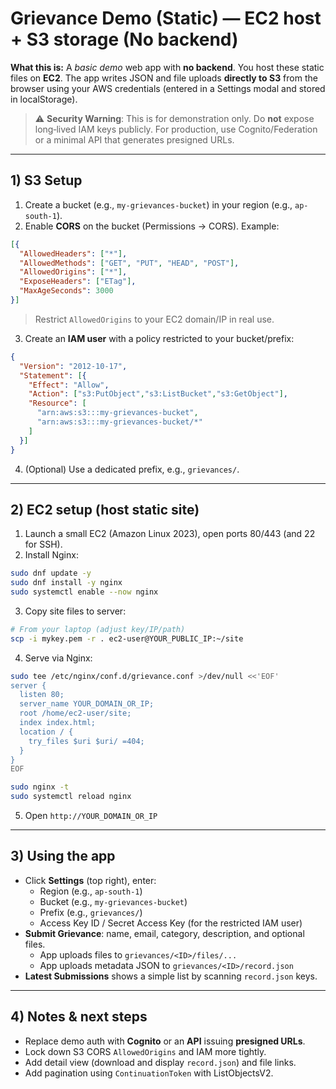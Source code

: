 # Grievance Demo (Static) — EC2 host + S3 storage (No backend)

**What this is:** A *basic demo* web app with **no backend**. You host these static files on **EC2**. The app writes JSON and file uploads **directly to S3** from the browser using your AWS credentials (entered in a Settings modal and stored in localStorage).

> ⚠️ **Security Warning**: This is for demonstration only. Do **not** expose long‑lived IAM keys publicly. For production, use Cognito/Federation or a minimal API that generates presigned URLs.

---

## 1) S3 Setup

1. Create a bucket (e.g., `my-grievances-bucket`) in your region (e.g., `ap-south-1`).
2. Enable **CORS** on the bucket (Permissions → CORS). Example:

```json
[{
  "AllowedHeaders": ["*"],
  "AllowedMethods": ["GET", "PUT", "HEAD", "POST"],
  "AllowedOrigins": ["*"],
  "ExposeHeaders": ["ETag"],
  "MaxAgeSeconds": 3000
}]
```

> Restrict `AllowedOrigins` to your EC2 domain/IP in real use.

3. Create an **IAM user** with a policy restricted to your bucket/prefix:
```json
{
  "Version": "2012-10-17",
  "Statement": [{
    "Effect": "Allow",
    "Action": ["s3:PutObject","s3:ListBucket","s3:GetObject"],
    "Resource": [
      "arn:aws:s3:::my-grievances-bucket",
      "arn:aws:s3:::my-grievances-bucket/*"
    ]
  }]
}
```

4. (Optional) Use a dedicated prefix, e.g., `grievances/`.

---

## 2) EC2 setup (host static site)

1. Launch a small EC2 (Amazon Linux 2023), open ports 80/443 (and 22 for SSH).
2. Install Nginx:
```bash
sudo dnf update -y
sudo dnf install -y nginx
sudo systemctl enable --now nginx
```
3. Copy site files to server:
```bash
# From your laptop (adjust key/IP/path)
scp -i mykey.pem -r . ec2-user@YOUR_PUBLIC_IP:~/site
```
4. Serve via Nginx:
```bash
sudo tee /etc/nginx/conf.d/grievance.conf >/dev/null <<'EOF'
server {
  listen 80;
  server_name YOUR_DOMAIN_OR_IP;
  root /home/ec2-user/site;
  index index.html;
  location / {
    try_files $uri $uri/ =404;
  }
}
EOF

sudo nginx -t
sudo systemctl reload nginx
```
5. Open `http://YOUR_DOMAIN_OR_IP`

---

## 3) Using the app

- Click **Settings** (top right), enter:
  - Region (e.g., `ap-south-1`)
  - Bucket (e.g., `my-grievances-bucket`)
  - Prefix (e.g., `grievances/`)
  - Access Key ID / Secret Access Key (for the restricted IAM user)
- **Submit Grievance**: name, email, category, description, and optional files.
  - App uploads files to `grievances/<ID>/files/...`
  - App uploads metadata JSON to `grievances/<ID>/record.json`
- **Latest Submissions** shows a simple list by scanning `record.json` keys.

---

## 4) Notes & next steps

- Replace demo auth with **Cognito** or an **API** issuing **presigned URLs**.
- Lock down S3 CORS `AllowedOrigins` and IAM more tightly.
- Add detail view (download and display `record.json`) and file links.
- Add pagination using `ContinuationToken` with ListObjectsV2.
